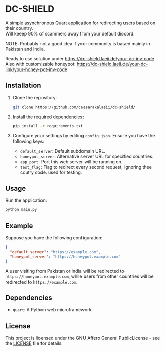 # DC-SHIELD

A simple asynchronous Quart application for redirecting users based on their country.  
Will keeep 90% of scammers away from your default discord.  

NOTE: Probably not a good idea if your community is based mainly in Pakistan and India.  

Ready to use solution under https://dc-shield.laeii.de/your-dc-inv-code  
Also with customizable honeypot: https://dc-shield.laeii.de/your-dc-link/your-honey-pot-inv-code  

## Installation

1. Clone the repository:

   ```bash
   git clone https://github.com/caesarakalaeii/dc-shield/
   ```

2. Install the required dependencies:

   ```bash
   pip install -r requirements.txt
   ```

4. Configure your settings by editing `config.json`. Ensure you have the following keys:

   - `default_server`: Default subdomain URL.
   - `honeypot_server`: Alternative server URL for specified countries.
   - `app_port`: Port this web server will be running on.
   - `test_flag`: Flag to redirect every second request, ignoring thee coutry code. used for testing.

## Usage

Run the application:

```bash
python main.py
```

## Example

Suppose you have the following configuration:

```json
{
  "default_server": "https://example.com",
  "honeypot_server": "https://honeypot.example.com"
}
```

A user visiting from Pakistan or India will be redirected to `https://honeypot.example.com`, while users from other countries will be redirected to `https://example.com`.

## Dependencies

- `quart`: A Python web microframework.

## License

This project is licensed under the GNU Affero General PublicLicense - see the [LICENSE](LICENSE) file for details.